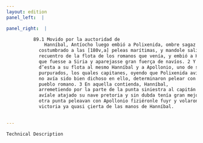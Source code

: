 ```yaml
---
layout: edition
panel_left:  |

panel_right:  |

          89.1 Movido por la auctoridad de
              Hanníbal, Antíocho luego embió a Polixenida, ombre sagaz y
            costumbrado a las [180v,a] peleas marítimas, y mandole salir al
            recuentro de la flota de los romanos que venía, y embió a Hanníbal
            que fuesse a Siria y aparejasse gran fuerça de navíos. 2 Y dio la capitanía
            d’esta a su flota al mesmo Hanníbal y a Apollonio, uno de sus
            purpurados, los quales capitanes, oyendo que Polixenida avía peleado con los romanos y
            no avía sido bien dichoso en ello, determinaron pelear con los rhodios, compañeros del
            pueblo romano. 3 En aquella contienda, Hanníbal,
            arremetiendo por la parte de la punta siniestra al capitán de los rhodios, Eudamo,
            avíale atajado su nave pretoria y sin dubda tenía gran mejoría; los enemigos que en la
            otra punta peleavan con Apollonio fiziéronle fuyr y volaron tan presto, que quitaron la
            victoria ya quasi çierta de las manos de Hanníbal.
        

---
```



    Technical Description
